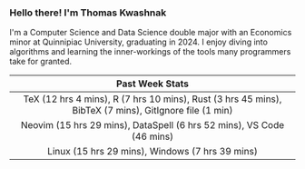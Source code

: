 
### Hello there! I'm Thomas Kwashnak

I'm a Computer Science and Data Science double major with an Economics
minor at Quinnipiac University, graduating in 2024.
I enjoy diving into algorithms and learning the inner-workings of the tools
many programmers take for granted.

| Past Week Stats |
| :---: |
| TeX (12 hrs 4 mins), R (7 hrs 10 mins), Rust (3 hrs 45 mins), BibTeX (7 mins), GitIgnore file (1 min) |
| Neovim (15 hrs 29 mins), DataSpell (6 hrs 52 mins), VS Code (46 mins) |
| Linux (15 hrs 29 mins), Windows (7 hrs 39 mins) |

